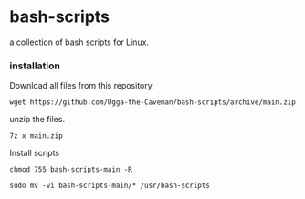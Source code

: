 # bash-scripts
a collection of bash scripts for Linux.


### installation
Download all files from this repository.
```
wget https://github.com/Ugga-the-Caveman/bash-scripts/archive/main.zip
```
unzip the files.
```
7z x main.zip
```


Install scripts
```
chmod 755 bash-scripts-main -R
```
```
sudo mv -vi bash-scripts-main/* /usr/bash-scripts
```
